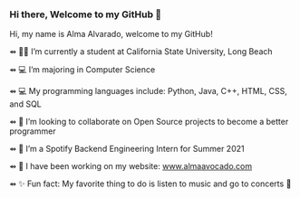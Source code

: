### Hi there, Welcome to my GitHub 👋

Hi, my name is Alma Alvarado, welcome to my GitHub!

⇴ 👩🏽‍ I’m currently a student at California State University, Long Beach

⇴ 💻 I’m majoring in Computer Science 

⇴ 💻 My programming languages include: Python, Java, C++, HTML, CSS, and SQL 

⇴ 🐳 I’m looking to collaborate on Open Source projects to become a better programmer

⇴ 🧐 I’m a Spotify Backend Engineering Intern for Summer 2021

⇴ 💬 I have been working on my website: www.almaavocado.com

⇴ ✨ Fun fact: My favorite thing to do is listen to music and go to concerts 🎸

<!--
**almaavocado/almaavocado** is a ✨ _special_ ✨ repository because its `README.md` (this file) appears on your GitHub profile.
